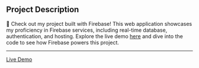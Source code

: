 ## Project Description

🚀 Check out my project built with Firebase! This web application showcases my proficiency in Firebase services, including real-time database, authentication, and hosting. Explore the live demo [here](https://kaleidoscopic-basbousa-569b13.netlify.app/) and dive into the code to see how Firebase powers this project.

---

[Live Demo](https://kaleidoscopic-basbousa-569b13.netlify.app/)
